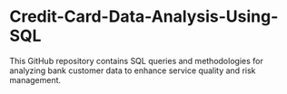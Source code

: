 # Credit-Card-Data-Analysis-Using-SQL
This GitHub repository contains SQL queries and methodologies for analyzing bank customer data to enhance service quality and risk management.
